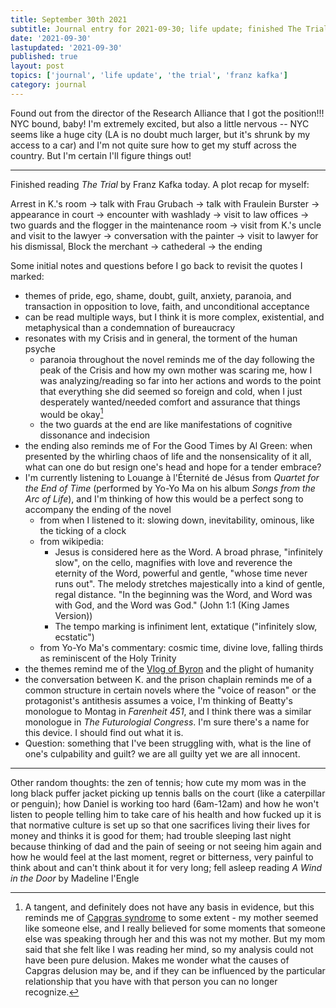 ```yaml
---
title: September 30th 2021
subtitle: Journal entry for 2021-09-30; life update; finished The Trial; other random thoughts
date: '2021-09-30'
lastupdated: '2021-09-30'
published: true
layout: post
topics: ['journal', 'life update', 'the trial', 'franz kafka']
category: journal
---
```


Found out from the director of the Research Alliance that I got the position!!! NYC bound, baby!
I'm extremely excited, but also a little nervous -- NYC seems like a huge city (LA is no doubt much larger, but it's shrunk by my access to a car) and I'm not quite sure how to get my stuff across the country. But I'm certain I'll figure things out!
 
---

Finished reading *The Trial* by Franz Kafka today. A plot recap for myself:

Arrest in K.'s room → talk with Frau Grubach → talk with Fraulein Burster → appearance in court → encounter with washlady → visit to law offices → two guards and the flogger in the maintenance room → visit from K.'s uncle and visit to the lawyer → conversation with the painter → visit to lawyer for his dismissal, Block the merchant → cathederal → the ending


Some initial notes and questions before I go back to revisit the quotes I marked: 

- themes of pride, ego, shame, doubt, guilt, anxiety, paranoia, and transaction in opposition to love, faith, and unconditional acceptance
- can be read multiple ways, but I think it is more complex, existential, and metaphysical than a condemnation of bureaucracy 
- resonates with my Crisis and in general, the torment of the human psyche 
  - paranoia throughout the novel reminds me of the day following the peak of the Crisis and how my own mother was scaring me, how I was analyzing/reading so far into her actions and words to the point that everything she did seemed so foreign and cold, when I just desperately wanted/needed comfort and assurance that things would be okay[^capgras] 
  - the two guards at the end are like manifestations of cognitive dissonance and indecision
- the ending also reminds me of For the Good Times by Al Green: when presented by the whirling chaos of life and the nonsensicality of it all, what can one do but resign one's head and hope for a tender embrace?
- I'm currently listening to Louange à l'Éternité de Jésus from *Quartet for the End of Time* (performed by Yo-Yo Ma on his album *Songs from the Arc of Life*), and I'm thinking of how this would be a perfect song to accompany the ending of the novel
  - from when I listened to it: slowing down, inevitability, ominous, like the ticking of a clock
  - from wikipedia: 
    - Jesus is considered here as the Word. A broad phrase, "infinitely slow", on the cello, magnifies with love and reverence the eternity of the Word, powerful and gentle, "whose time never runs out". The melody stretches majestically into a kind of gentle, regal distance. "In the beginning was the Word, and Word was with God, and the Word was God." (John 1:1 (King James Version))
    - The tempo marking is infiniment lent, extatique ("infinitely slow, ecstatic") 
  - from Yo-Yo Ma's commentary: cosmic time, divine love, falling thirds as reminiscent of the Holy Trinity 
- the themes remind me of the [Vlog of Byron](https://www.youtube.com/watch?v=wIyGaNMOaqE&t=22s) and the plight of humanity 
- the conversation between K. and the prison chaplain reminds me of a common structure in certain novels where the "voice of reason" or the protagonist's antithesis assumes a voice, I'm thinking of Beatty's monologue to Montag in *Farenheit 451*, and I think there was a similar monologue in *The Futurologial Congress*. I'm sure there's a name for this device. I should find out what it is.
- <span class='concept'>Question</span>: something that I've been struggling with, what is the line of one's culpability and guilt? we are all guilty yet we are all innocent. 

[^capgras]: A tangent, and definitely does not have any basis in evidence, but this reminds me of [Capgras syndrome](https://en.wikipedia.org/wiki/Capgras_delusion) to some extent - my mother seemed like someone else, and I really believed for some moments that someone else was speaking through her and this was not my mother. But my mom said that she felt like I was reading her mind, so my analysis could not have been pure delusion. Makes me wonder what the causes of Capgras delusion may be, and if they can be influenced by the particular relationship that you have with that person you can no longer recognize.

---

Other random thoughts: the zen of tennis; how cute my mom was in the long black puffer jacket picking up tennis balls on the court (like a caterpillar or penguin); how Daniel is working too hard (6am-12am) and how he won't listen to people telling him to take care of his health and how fucked up it is that normative culture is set up so that one sacrifices living their lives for money and thinks it is good for them; had trouble sleeping last night because thinking of dad and the pain of seeing or not seeing him again and how he would feel at the last moment, regret or bitterness, very painful to think about and can't think about it for very long; fell asleep reading *A Wind in the Door* by Madeline l'Engle

